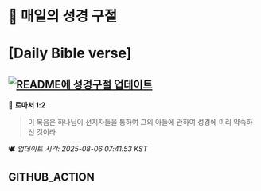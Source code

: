 # 🙏 매일의 성경 구절
# [Daily Bible verse]
## [![README에 성경구절 업데이트](https://github.com/DONGSUKA/first_test/actions/workflows/update-readme-bible.yml/badge.svg)](https://github.com/DONGSUKA/first_test/actions/workflows/update-readme-bible.yml)
<!-- START_BIBLE_VERSE -->
📖 **로마서 1:2**
> 이 복음은 하나님이 선지자들을 통하여 그의 아들에 관하여 성경에 미리 약속하신 것이라

🕊️ _업데이트 시각: 2025-08-06 07:41:53 KST_
  <!-- END_BIBLE_VERSE -->
## GITHUB_ACTION
